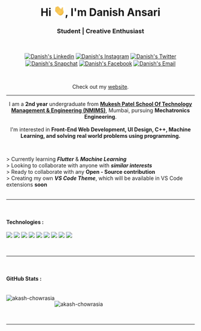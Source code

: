 <h1 align="center">Hi <img src="https://raw.githubusercontent.com/ABSphreak/ABSphreak/master/gifs/Hi.gif" width="30px">, I'm <b>Danish Ansari</b>
</h1>
<h3 align="center">Student | Creative Enthusiast</h3>
<br>
<p align="center">
<a href="https://www.linkedin.com/in/dan7sh/" target="blank"><img align="center" src="https://raw.githubusercontent.com/dan7sh/dan7sh.github.io/b70aea8e5cf00416ce889a03d98651940f7a8351/Resources/Readme_icons/r_linkedin.svg" alt="Danish's Linkedin" height="40" width="40" /></a>
<a href="https://www.instagram.com/dan7sh_/" target="blank"><img align="center" src="https://raw.githubusercontent.com/dan7sh/dan7sh.github.io/5b54c6cfa39eceda6dbce202a5b4a9162e22d504/Resources/Readme_icons/r_instagram.svg" alt="Danish's Instagram" height="30" width="40"/></a>
<a href="https://twitter.com/dan7sh_" target="blank"><img align="center" src="https://raw.githubusercontent.com/dan7sh/dan7sh.github.io/5b54c6cfa39eceda6dbce202a5b4a9162e22d504/Resources/Readme_icons/r_twitter.svg" alt="Danish's Twitter" height="30" width="40"/></a>
<a href="https://www.snapchat.com/add/dan4sh" target="blank"><img align="center" src="https://raw.githubusercontent.com/dan7sh/dan7sh.github.io/5b54c6cfa39eceda6dbce202a5b4a9162e22d504/Resources/Readme_icons/r_snapchat.svg" alt="Danish's Snapchat" height="32" width="40"/></a>
<a href="https://www.facebook.com/dan7sh/" target="blank"><img align="center" src="https://raw.githubusercontent.com/dan7sh/dan7sh.github.io/5b54c6cfa39eceda6dbce202a5b4a9162e22d504/Resources/Readme_icons/r_facebook.svg" alt="Danish's Facebook" height="28" width="40"/></a>
<a href="mailto: aaansaridan@gmail.com" target="blank"><img align="center" src="https://raw.githubusercontent.com/dan7sh/dan7sh.github.io/9adf6e7ee4b92ac6e6a266faf4fa8ecf92201b4f/Resources/Readme_icons/r_gmail.svg" alt="Danish's Email" height="36" width="40"/></a>
</p>
</p>
<br>
<p align="center">
Check out my <a href="https://danishansari.dev/">website</a>.
</p>
<hr>
<p align="center">
<p align="center">
    I am a <b>2nd year</b> undergraduate from <a href="http://engineering.nmims.edu/"> <b>Mukesh Patel School Of Technology Management & Engineering (NMIMS)</b></a>, Mumbai, pursuing <b>Mechatronics Engineering</b>.
     
  <br>
  <br>
    I'm interested in <b>
    Front-End Web Development,
     UI Design,
     C++,
     Machine Learning,
     and solving real world problems
     using programming. </b>
</p>

<br>


&gt; Currently learning ***Flutter*** & ***Machine Learning***<br>
&gt; Looking to collaborate with anyone with ***similar interests***<br>
&gt; Ready to collaborate with any **Open - Source contribution**<br>
&gt; Creating my own ***VS Code Theme***, which will be available in VS Code extensions **soon**<br>
<br>

<hr>
<br>
<h4>Technologies : </h4>
  
  <p>
  <img height="50" src="https://raw.githubusercontent.com/dan7sh/dan7sh.github.io/1f217dbd45dce39cd17fcb5de47ff498d3bc942b/Resources/Readme_icons/c.svg">
  <img height="50" src="https://raw.githubusercontent.com/dan7sh/dan7sh.github.io/1f217dbd45dce39cd17fcb5de47ff498d3bc942b/Resources/Readme_icons/cpp.svg">
  <img height="50" src="https://raw.githubusercontent.com/dan7sh/dan7sh.github.io/1f217dbd45dce39cd17fcb5de47ff498d3bc942b/Resources/Readme_icons/c-sharp.svg">
  <img height="45" src="https://raw.githubusercontent.com/dan7sh/dan7sh.github.io/1f217dbd45dce39cd17fcb5de47ff498d3bc942b/Resources/Readme_icons/python.svg">
  <img height="45" src="https://raw.githubusercontent.com/dan7sh/dan7sh.github.io/1f217dbd45dce39cd17fcb5de47ff498d3bc942b/Resources/Readme_icons/html.svg">
  <img height="45" src="https://raw.githubusercontent.com/dan7sh/dan7sh.github.io/1f217dbd45dce39cd17fcb5de47ff498d3bc942b/Resources/Readme_icons/css.svg">
  <img height="45" src="https://raw.githubusercontent.com/dan7sh/dan7sh.github.io/1f217dbd45dce39cd17fcb5de47ff498d3bc942b/Resources/Readme_icons/unity.svg">
  <img height="50" src="https://raw.githubusercontent.com/dan7sh/dan7sh.github.io/1f217dbd45dce39cd17fcb5de47ff498d3bc942b/Resources/Readme_icons/blender.svg">
  <img height="45" src="https://raw.githubusercontent.com/dan7sh/dan7sh.github.io/1f217dbd45dce39cd17fcb5de47ff498d3bc942b/Resources/Readme_icons/autocad.svg">

  </p>
  <br>
  <hr>
  <br>
 <h4>GitHub Stats :</h4>
<p>
<br> 
<img align="left" src="https://github-readme-stats.vercel.app/api/top-langs?username=dan7sh&show_icons=true&theme=gotham&locale=en&layout=compact" alt="akash-chowrasia" /></p>

<p><img align="center" src="https://github-readme-stats.vercel.app/api?username=dan7sh&hide=prs&show_icons=true&theme=gotham&locale=en" alt="akash-chowrasia" width="410" /></p>

<br>

-----

